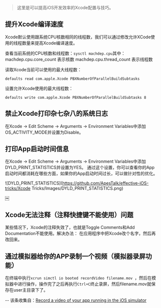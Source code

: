 > 这里是可以提高iOS开发效率的Xcode配置与技巧。

## 提升Xcode编译速度


Xcode默认使用跟系统CPU核数相同的线程数，我们可以通过修改允许XCode使用的线程数量来提高Xcode编译速度。

查看当前系统的CPU核数和线程数：``sysctl machdep.cpu``其中：
machdep.cpu.core_count 表示核数
machdep.cpu.thread_count 表示线程数

读取Xcode当前可以使用的最大线程数：

```
defaults read com.apple.Xcode PBXNumberOfParallelBuildSubtasks
```


设置允许Xcode使用的最大线程数：
```
defaults write com.apple.Xcode PBXNumberOfParallelBuildSubtasks 8
```


## 禁止Xcode打印杂七杂八的系统日志


在Xcode -> Edit Scheme -> Arguments -> Environment Variables中添加OS_ACTIVITY_MODE并设置为Disable。



## 打印App启动时间信息


在Xcode -> Edit Scheme -> Arguments -> Environment Variables中添加DYLD_PRINT_STATISTICS并设置为YES。
通过这个设置，你可以查看你的App启动时间都消耗在哪些方面，如果你的App启动时间过长，可以做针对性的优化。

![DYLD_PRINT_STATISTICS](https://github.com/ApesTalk/effective-iOS-tricks/Xcode Tricks/Images/DYLD_PRINT_STATISTICS.png)

￼
## Xcode无法注释（注释快捷键不能使用）问题

某些情况下，Xcode的注释失效了，也就是Toggle Comments和Add Documentation不能使用。解决办法：
在应用程序中把Xcode改个名字，然后再改回来。

## 通过模拟器给你的APP录制一个视频（模拟器录屏功能）

在终端中执行``xcrun simctl io booted recordVideo filename.mov ``，然后在模拟器中进行操作，操作完了之后再执行``Ctrl+C``终止录屏，然后filename.mov就保存在user主目录下了。

-- 该条收集自：[Record a video of your app running in the iOS simulator](http://iosdevelopertips.com/tools/video-ios-simulator.html)
